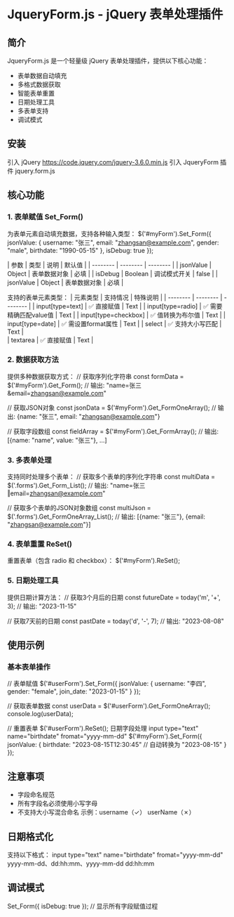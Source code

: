 #  JqueryForm.js - jQuery 表单处理插件
##  简介
JqueryForm.js 是一个轻量级 jQuery 表单处理插件，提供以下核心功能：
- 表单数据自动填充
- 多格式数据获取
- 智能表单重置
- 日期处理工具
- 多表单支持
- 调试模式

## 安装
引入 jQuery
https://code.jquery.com/jquery-3.6.0.min.js
引入 JqueryForm 插件
jquery.form.js

## 核心功能
### 1. 表单赋值 Set_Form()
为表单元素自动填充数据，支持各种输入类型：
$('#myForm').Set_Form({
    jsonValue: {
        username: "张三",
        email: "zhangsan@example.com",
        gender: "male",
        birthdate: "1990-05-15"
    },
    isDebug: true
});

| 参数 | 类型 | 说明 | 默认值 |
| -------- | -------- | -------- |
| jsonValue     | Object     | 表单数据对象     | 必填     |
| isDebug     | Boolean     | 调试模式开关     | false     |
| jsonValue     | Object     | 表单数据对象     | 必填     |
			
支持的表单元素类型：
| 元素类型 | 支持情况 | 特殊说明 |
| -------- | -------- | -------- |
| input[type=text]	     | ✅	直接赋值     | Text     |
| input[type=radio]	     | ✅	需要精确匹配value值     | Text     |
| input[type=checkbox]	     | ✅	值转换为布尔值     | Text     |
| input[type=date]	     | ✅	需设置format属性     | Text     |
| select     | ✅	支持大小写匹配     | Text     |	
| textarea     | ✅	直接赋值     | Text     |	
### 2. 数据获取方法
提供多种数据获取方式：
// 获取序列化字符串
const formData = $('#myForm').Get_Form();
// 输出: "name=张三&email=zhangsan@example.com"

// 获取JSON对象
const jsonData = $('#myForm').Get_FormOneArray();
// 输出: {name: "张三", email: "zhangsan@example.com"}

// 获取字段数组
const fieldArray = $('#myForm').Get_FormArray();
// 输出: [{name: "name", value: "张三"}, ...]
### 3. 多表单处理
支持同时处理多个表单：
// 获取多个表单的序列化字符串
const multiData = $('.forms').Get_Form_List();
// 输出: "name=张三‖email=zhangsan@example.com"

// 获取多个表单的JSON对象数组
const multiJson = $('.forms').Get_FormOneArray_List();
// 输出: [{name: "张三"}, {email: "zhangsan@example.com"}]
### 4. 表单重置 ReSet()
重置表单（包含 radio 和 checkbox）：
$('#myForm').ReSet();
### 5. 日期处理工具
提供日期计算方法：
// 获取3个月后的日期
const futureDate = today('m', '+', 3);
// 输出: "2023-11-15"

// 获取7天前的日期
const pastDate = today('d', '-', 7);
// 输出: "2023-08-08"
## 使用示例
### 基本表单操作
// 表单赋值
$('#userForm').Set_Form({
    jsonValue: {
        username: "李四",
        gender: "female",
        join_date: "2023-01-15"
    }
});

// 获取表单数据
const userData = $('#userForm').Get_FormOneArray();
console.log(userData);

// 重置表单
$('#userForm').ReSet();
日期字段处理
input type="text" name="birthdate" fromat="yyyy-mm-dd"
$('#myForm').Set_Form({
    jsonValue: {
        birthdate: "2023-08-15T12:30:45" // 自动转换为 "2023-08-15"
    }
});
## 注意事项
- 字段命名规范
- 所有字段名必须使用小写字母
- 不支持大小写混合命名
示例：username（✓） userName（✗）
## 日期格式化
支持以下格式：
input type="text" name="birthdate" fromat="yyyy-mm-dd"
yyyy-mm-dd、dd:hh:mm、yyyy-mm-dd dd:hh:mm
## 调试模式
Set_Form({ isDebug: true }); // 显示所有字段赋值过程
